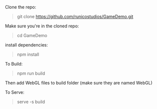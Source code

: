 Clone the repo:

> git clone https://github.com/runicostudios/GameDemo.git

Make sure you're in the cloned repo:

> cd GameDemo

install dependencies:

> npm install

To Build:

> npm run build

Then add WebGL files to build folder (make sure they are named WebGL)

To Serve:

> serve -s build
